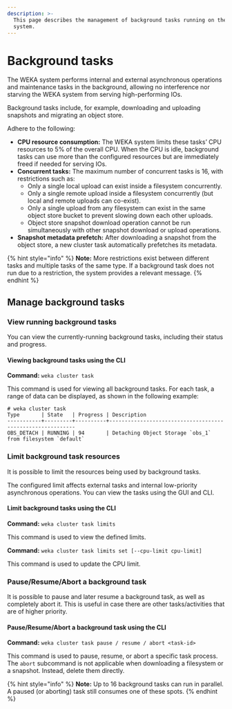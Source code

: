 ```yaml
---
description: >-
  This page describes the management of background tasks running on the WEKA
  system.‌
---
```


# Background tasks

The WEKA system performs internal and external asynchronous operations and maintenance tasks in the background, allowing no interference nor starving the WEKA system from serving high-performing IOs.‌

Background tasks include, for example, downloading and uploading snapshots and migrating an object store.

Adhere to the following:

* **CPU resource consumption:** The WEKA system limits these tasks’ CPU resources to 5% of the overall CPU. When the CPU is idle, background tasks can use more than the configured resources but are immediately freed if needed for serving IOs.
* **Concurrent tasks:** The maximum number of concurrent tasks is 16, with restrictions such as:
  * Only a single local upload can exist inside a filesystem concurrently.
  * Only a single remote upload inside a filesystem concurrently (but local and remote uploads can co-exist).
  * Only a single upload from any filesystem can exist in the same object store bucket to prevent slowing down each other uploads.
  * Object store snapshot download operation cannot be run simultaneously with other snapshot download or upload operations.
* **Snapshot metadata prefetch:** After downloading a snapshot from the object store, a new cluster task automatically prefetches its metadata.

{% hint style="info" %}
**Note:** More restrictions exist between different tasks and multiple tasks of the same type. If a background task does not run due to a restriction, the system provides a relevant message.
{% endhint %}

## Manage background tasks <a href="#managing-background-tasks" id="managing-background-tasks"></a>

### View running background tasks <a href="#viewing-running-background-tasks" id="viewing-running-background-tasks"></a>

You can view the currently-running background tasks, including their status and progress.‌

#### Viewing background tasks using the CLI <a href="#viewing-background-tasks-using-the-cli" id="viewing-background-tasks-using-the-cli"></a>

‌**Command:** `weka cluster task`‌

This command is used for viewing all background tasks. For each task, a range of data can be displayed, as shown in the following example:

```
# weka cluster task
Type       | State   | Progress | Description
-----------+---------+----------+-----------------------------------------------------------
OBS_DETACH | RUNNING | 94       | Detaching Object Storage `obs_1` from filesystem `default`
```

### ‌Limit background task resources

It is possible to limit the resources being used by background tasks.

The configured limit affects external tasks and internal low-priority asynchronous operations.‌ You can view the tasks using the GUI and CLI.

#### **Limit background tasks using the CLI**

**Command:** `weka cluster task limits`

This command is used to view the defined limits.

**Command:** `weka cluster task limits set [--cpu-limit cpu-limit]`

This command is used to update the CPU limit.

### Pause/Resume/Abort a background task

It is possible to pause and later resume a background task, as well as completely abort it. This is useful in case there are other tasks/activities that are of higher priority.

#### **Pause/Resume/Abort a background task using the CLI**

**Command:** `weka cluster task pause / resume / abort <task-id>`

This command is used to pause, resume, or abort a specific task process. The `abort` subcommand is not applicable when downloading a filesystem or a snapshot. Instead, delete them directly.

{% hint style="info" %}
**Note:** Up to 16 background tasks can run in parallel. A paused (or aborting) task still consumes one of these spots.
{% endhint %}

